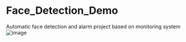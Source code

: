 # Face_Detection_Demo
Automatic face detection and alarm project based on monitoring system
![image](https://github.com/robotpp/Face_Detection_Demo/edit/人脸识别Demo.gif)
